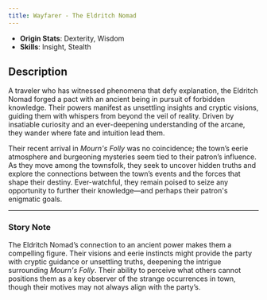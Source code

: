 ```yaml
---
title: Wayfarer - The Eldritch Nomad
---
```



- **Origin Stats**: Dexterity, Wisdom  
- **Skills**: Insight, Stealth  

## Description

A traveler who has witnessed phenomena that defy explanation, the Eldritch Nomad forged a pact with an ancient being in pursuit of forbidden knowledge. Their powers manifest as unsettling insights and cryptic visions, guiding them with whispers from beyond the veil of reality. Driven by insatiable curiosity and an ever-deepening understanding of the arcane, they wander where fate and intuition lead them.

Their recent arrival in *Mourn's Folly* was no coincidence; the town’s eerie atmosphere and burgeoning mysteries seem tied to their patron’s influence. As they move among the townsfolk, they seek to uncover hidden truths and explore the connections between the town’s events and the forces that shape their destiny. Ever-watchful, they remain poised to seize any opportunity to further their knowledge—and perhaps their patron's enigmatic goals.

---

### Story Note

The Eldritch Nomad’s connection to an ancient power makes them a compelling figure. Their visions and eerie instincts might provide the party with cryptic guidance or unsettling truths, deepening the intrigue surrounding *Mourn's Folly*. Their ability to perceive what others cannot positions them as a key observer of the strange occurrences in town, though their motives may not always align with the party’s.
